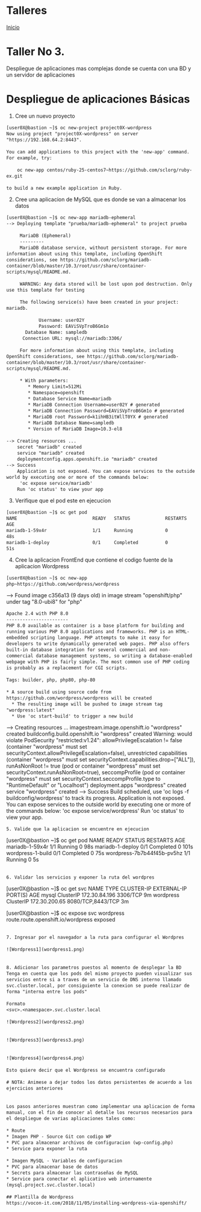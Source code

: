 # Talleres
[Inicio](../Inicio.md)


# Taller No 3.
Despliegue de aplicaciones mas complejas donde se cuenta con una BD y un servidor de aplicaciones

# Despliegue de aplicaciones Básicas 

1. Cree un nuevo proyecto 
```
[user0X@bastion ~]$ oc new-project project0X-wordpress
Now using project "project0X-wordpress" on server "https://192.168.64.2:8443".

You can add applications to this project with the 'new-app' command. For example, try:

    oc new-app centos/ruby-25-centos7~https://github.com/sclorg/ruby-ex.git

to build a new example application in Ruby.
````
2. Cree una aplicacion de MySQL que es donde se van a almacenar los datos
```
[user0X@bastion ~]$ oc new-app mariadb-ephemeral
--> Deploying template "prueba/mariadb-ephemeral" to project prueba

     MariaDB (Ephemeral)
     ---------
     MariaDB database service, without persistent storage. For more information about using this template, including OpenShift considerations, see https://github.com/sclorg/mariadb-container/blob/master/10.3/root/usr/share/container-scripts/mysql/README.md.
     
     WARNING: Any data stored will be lost upon pod destruction. Only use this template for testing

     The following service(s) have been created in your project: mariadb.
     
            Username: user02Y
            Password: EAViSVpTroB6Gm1o
       Database Name: sampledb
      Connection URL: mysql://mariadb:3306/
     
     For more information about using this template, including OpenShift considerations, see https://github.com/sclorg/mariadb-container/blob/master/10.3/root/usr/share/container-scripts/mysql/README.md.

     * With parameters:
        * Memory Limit=512Mi
        * Namespace=openshift
        * Database Service Name=mariadb
        * MariaDB Connection Username=user02Y # generated
        * MariaDB Connection Password=EAViSVpTroB6Gm1o # generated
        * MariaDB root Password=k1ihHB3itWllT0YX # generated
        * MariaDB Database Name=sampledb
        * Version of MariaDB Image=10.3-el8

--> Creating resources ...
    secret "mariadb" created
    service "mariadb" created
    deploymentconfig.apps.openshift.io "mariadb" created
--> Success
    Application is not exposed. You can expose services to the outside world by executing one or more of the commands below:
     'oc expose service/mariadb' 
    Run 'oc status' to view your app
```
3. Verifique que el pod este en ejecucion
```
[user0X@bastion ~]$ oc get pod
NAME                            READY   STATUS             RESTARTS         AGE
mariadb-1-59x4r                 1/1     Running            0               48s
mariadb-1-deploy                0/1     Completed          0               51s
```
4. Cree la aplicacion FrontEnd que contiene el codigo fuente de la aplicacion Wordpress
```
[user0X@bastion ~]$ oc new-app  php~https://github.com/wordpress/wordpress
```
--> Found image c356a13 (9 days old) in image stream "openshift/php" under tag "8.0-ubi8" for "php"

    Apache 2.4 with PHP 8.0 
    ----------------------- 
    PHP 8.0 available as container is a base platform for building and running various PHP 8.0 applications and frameworks. PHP is an HTML-embedded scripting language. PHP attempts to make it easy for developers to write dynamically generated web pages. PHP also offers built-in database integration for several commercial and non-commercial database management systems, so writing a database-enabled webpage with PHP is fairly simple. The most common use of PHP coding is probably as a replacement for CGI scripts.

    Tags: builder, php, php80, php-80

    * A source build using source code from https://github.com/wordpress/wordpress will be created
      * The resulting image will be pushed to image stream tag "wordpress:latest"
      * Use 'oc start-build' to trigger a new build

--> Creating resources ...
    imagestream.image.openshift.io "wordpress" created
    buildconfig.build.openshift.io "wordpress" created
Warning: would violate PodSecurity "restricted:v1.24": allowPrivilegeEscalation != false (container "wordpress" must set securityContext.allowPrivilegeEscalation=false), unrestricted capabilities (container "wordpress" must set securityContext.capabilities.drop=["ALL"]), runAsNonRoot != true (pod or container "wordpress" must set securityContext.runAsNonRoot=true), seccompProfile (pod or container "wordpress" must set securityContext.seccompProfile.type to "RuntimeDefault" or "Localhost")
    deployment.apps "wordpress" created
    service "wordpress" created
--> Success
    Build scheduled, use 'oc logs -f buildconfig/wordpress' to track its progress.
    Application is not exposed. You can expose services to the outside world by executing one or more of the commands below:
     'oc expose service/wordpress' 
    Run 'oc status' to view your app.
```
5. Valide que la aplicacion se encuentre en ejecucion
```
[user0X@bastion ~]$  oc get pod
NAME                            READY   STATUS             RESTARTS         AGE
mariadb-1-59x4r                 1/1     Running            0                98s
mariadb-1-deploy                0/1     Completed          0                101s
wordpress-1-build               0/1     Completed          0                75s
wordpress-7b7b44f45b-pv5hz      1/1     Running            0                5s
```

6. Validar los servicios y exponer la ruta del wordpres
```
[user0X@bastion ~]$ oc get svc
NAME        TYPE        CLUSTER-IP      EXTERNAL-IP   PORT(S)             AGE
mysql       ClusterIP   172.30.84.196   <none>        3306/TCP            9m
wordpress   ClusterIP   172.30.200.65   <none>        8080/TCP,8443/TCP   3m
    
[user0X@bastion ~]$ oc expose svc wordpress
route.route.openshift.io/wordpress exposed
```

7. Ingresar por el navegador a la ruta para configurar el Wordpres

![Wordpress1](wordpress1.png)


8. Adicionar los parametros puestos al momento de desplegar la BD
Tenga en cuenta que los pods del mismo proyecto pueden visualizar sus servicios entre si a traves de un servicio de DNS interno llamado svc.cluster.local, por consiguiente la conexion se puede realizar de forma "interna entre los pods"

Formato
<svc>.<namespace>.svc.cluster.local

![Wordpress2](wordpress2.png)


![Wordpress3](wordpress3.png)


![Wordpress4](wordpress4.png)

Esto quiere decir que el Wordpress se encuentra configurado

# NOTA: Animese a dejar todos los datos persistentes de acuerdo a los ejercicios anteriores


Los pasos anteriores muestran como implementar una aplicacion de forma manual, con el fin de conocer al detalle los recursos necesarios para el despliegue de varias aplicaciones tales como:

* Route
* Imagen PHP - Source Git con codigo WP
* PVC para almacenar archivos de configuracion (wp-config.php)
* Service para exponer la ruta

* Imagen MySQL - Variables de configuracion
* PVC para almacenar base de datos
* Secrets para almacenar las contraseñas de MySQL
* Service para conectar el aplicativo web internamente (mysql.project.svc.cluster.local)

## Plantilla de Wordpress
https://vocon-it.com/2018/11/05/installing-wordpress-via-openshift/



